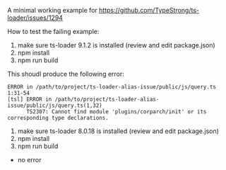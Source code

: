 A minimal working example for https://github.com/TypeStrong/ts-loader/issues/1294

How to test the failing example:

1. make sure ts-loader 9.1.2 is installed (review and edit package.json)
2. npm install
3. npm run build

This shoudl produce the following error:

```
ERROR in /path/to/project/ts-loader-alias-issue/public/js/query.ts
1:31-54
[tsl] ERROR in /path/to/project/ts-loader-alias-issue/public/js/query.ts(1,32)
      TS2307: Cannot find module 'plugins/corparch/init' or its corresponding type declarations.
```


1. make sure ts-loader 8.0.18 is installed (review and edit package.json)
2. npm install
3. npm run build

- no error


